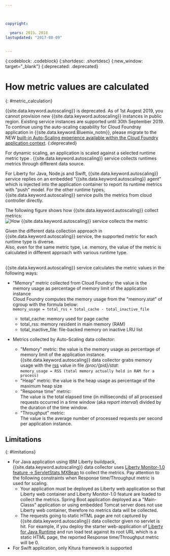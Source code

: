 ```yaml
---

 

copyright:

  years: 2015，2018
lastupdated: "2017-08-09"  
 

---
```


{:codeblock: .codeblock}
{:shortdesc: .shortdesc}
{:new_window: target="_blank"}
{:deprecated: .deprecated}


# How metric values are calculated
{: #metric_calculation}

{{site.data.keyword.autoscaling}} is deprecated. As of 1st Augest 2019, you cannot provision new {{site.data.keyword.autoscaling}} instances in public region. Existing service instances are supported until 30th September 2019. <br/>
To continue using the auto-scaling capability for Cloud Foundray application in {{site.data.keyword.Bluemix_notm}}, please migrate to the NEW [built-in Auto-Scaling experience available within the Cloud Foundry application context](https://{DomainName}/docs/cloud-foundry-public?topic=cloud-foundry-public-autoscale_cloud_foundry_apps). 
{:deprecated}

For dynamic scaling, an application is scaled against a selected runtime metric type . 
{{site.data.keyword.autoscaling}} service collects runtimes metrics through different data source.

For Liberty for Java, Node.js and Swift, {{site.data.keyword.autoscaling}} service replies on an embedded "{{site.data.keyword.autoscaling}} agent" which is injected into the application container to report its runtime metrics with "push" model.
For the other runtime types, {{site.data.keyword.autoscaling}} service pulls the metrics from cloud controller directly. 

The following figure shows how {{site.data.keyword.autoscaling}} collect metrics:
![How {{site.data.keyword.autoscaling}} service collects the metric](images/collect_metric.png "{{site.data.keyword.autoscaling}} service collects the metric") 

Given the different data collection approach in {{site.data.keyword.autoscaling}} service,  the supported metric for each runtime type is diverse. <br>
Also, even for the same metric type, i.e. memory, the value of the metric is calculated in different approach with various runtime type.

<br/>{{site.data.keyword.autoscaling}} service calculates the metric values in the following ways: 
* "Memory" metric collected from Cloud Foundry: the value is the memory usage as percentage of memory limit of the application instance <br>
Cloud Foundry computes the memory usage from the "memory.stat" of cgroup with the formula below: <br>
`memory_usage = total_rss + total_cache - total_inactive_file`
   * total_cache:  memory used for page cache
   * total_rss:    memory resident in main memory (RAM)
   * total_inactive_file:  file-backed memory on inactive LRU list

* Metrics collected by Auto-Scaling data collector: <br/>
  * "Memory" metric: the value is the memory usage as percentage of  memory limit of the application instance.<br> 
  {{site.data.keyword.autoscaling}} data collector grabs  memory usage with the [rss](https://en.wikipedia.org/wiki/Resident_set_size) value in file */proc/{pid}/stat*: <br/> 
  `memory_usage = RSS (total memory actually held in RAM for a process)`
  * "Heap" metric: the value is the heap usage as percentage of the maximum heap size
  * "Response time" metric:  
     The value is the total elapsed time (in milliseconds) of all processed requests occurred in a time window (aka *report interval*) divided by the duration of the time window. 
  * "Throughput" metric:  
     The value is the average number of processed requests per second per application instance.


## Limitations
{: #limitations}

* For Java application using IBM Liberty buildpack,  {{site.data.keyword.autoscaling}} data collector uses [Liberty Monitor-1.0 feature -> ServletStats MXBean](https://www.ibm.com/support/knowledgecenter/SSEQTP_liberty/com.ibm.websphere.wlp.doc/ae/rwlp_mon_webapp.html) to collect the metrics. Pay attention to the following constraints  when Response time/Throughput metric is used for scaling.
   * Your application must be deployed as Liberty web application so that Liberty web container and Liberty Monitor-1.0 feature are loaded to collect the metrics. Spring Boot application deployed as a "Main-Classs" application or using embedded Tomcat server does not use Liberty web container, therefore no metrics data will be collected. 
   * The requests going to static HTML page are not captured by {{site.data.keyword.autoscaling}} data collector given no servlet is hit. For example, if you deploy the starter web-application of [Liberty for Java Runtime](https://console.bluemix.net/catalog/starters/liberty-for-java) and run load test against its root URL which is a static HTML page, the reported Response time/Throughput metric will be 0.   
* For Swift application, only Kitura framework is supported <br/> 
